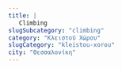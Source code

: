 ```yaml
---
title: |
   Climbing
slugSubcategory: "climbing"
category: "Κλειστού Χώρου"
slugCategory: "kleistou-xorou"
city: "Θεσσαλονίκη"
---
```


